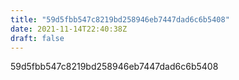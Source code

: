 ```yaml
---
title: "59d5fbb547c8219bd258946eb7447dad6c6b5408"
date: 2021-11-14T22:40:38Z
draft: false
---
```


59d5fbb547c8219bd258946eb7447dad6c6b5408
